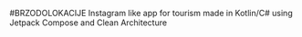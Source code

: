 #BRZODOLOKACIJE
Instagram like app for tourism made in Kotlin/C# using Jetpack Compose and Clean Architecture
 
 
